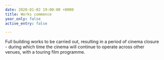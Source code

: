 ```yaml
---
date: 2020-01-02 19:00:00 +0000
title: Works commence
year_only: false
active_entry: false

---
```

Full building works to be carried out, resulting in a period of cinema closure - during which time the cinema will continue to operate across other venues, with a touring film programme.